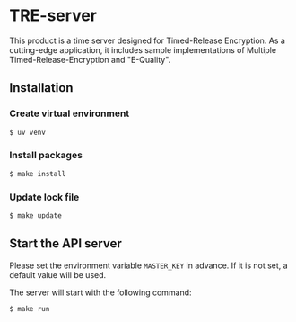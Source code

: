 # TRE-server
This product is a time server designed for Timed-Release Encryption.
As a cutting-edge application, it includes sample implementations of Multiple Timed-Release-Encryption and "E-Quality".

## Installation

### Create virtual environment
```bash
$ uv venv
```

### Install packages
```bash
$ make install
```

### Update lock file
```bash
$ make update
```

## Start the API server

Please set the environment variable `MASTER_KEY` in advance. 
If it is not set, a default value will be used.

The server will start with the following command:
```bash
$ make run
```
